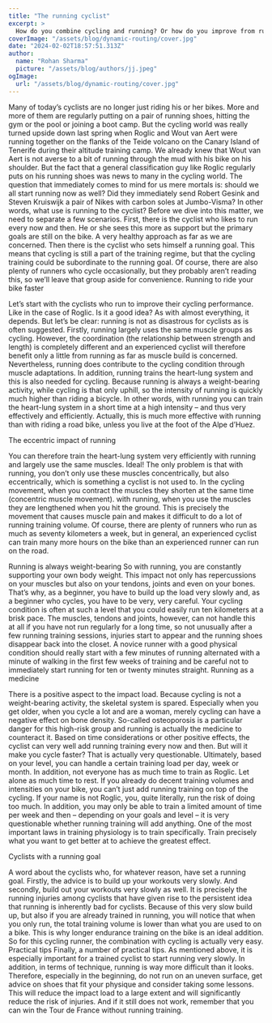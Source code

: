 ```yaml
---
title: "The running cyclist"
excerpt: >
  How do you combine cycling and running? Or how do you improve from running as a cyclist. Read all about it in this article!
coverImage: "/assets/blog/dynamic-routing/cover.jpg"
date: "2024-02-02T18:57:51.313Z"
author:
  name: "Rohan Sharma"
  picture: "/assets/blog/authors/jj.jpeg"
ogImage:
  url: "/assets/blog/dynamic-routing/cover.jpg"
---
```


Many of today’s cyclists are no longer just riding his or her bikes. More and more of them are regularly putting on a pair of running shoes, hitting the gym or the pool or joining a boot camp. But the cycling world was really turned upside down last spring when Roglic and Wout van Aert were running together on the flanks of the Teide volcano on the Canary Island of Tenerife during their altitude training camp. We already knew that Wout van Aert is not averse to a bit of running through the mud with his bike on his shoulder. But the fact that a general classification guy like Roglic regularly puts on his running shoes was news to many in the cycling world.
The question that immediately comes to mind for us mere mortals is: should we all start running now as well? Did they immediately send Robert Gesink and Steven Kruiswijk a pair of Nikes with carbon soles at Jumbo-Visma? In other words, what use is running to the cyclist? Before we dive into this matter, we need to separate a few scenarios. First, there is the cyclist who likes to run every now and then. He or she sees this more as support but the primary goals are still on the bike. A very healthy approach as far as we are concerned. Then there is the cyclist who sets himself a running goal. This means that cycling is still a part of the training regime, but that the cycling training could be subordinate to the running goal. Of course, there are also plenty of runners who cycle occasionally, but they probably aren’t reading this, so we’ll leave that group aside for convenience.
Running to ride your bike faster

Let’s start with the cyclists who run to improve their cycling performance. Like in the case of Roglic. Is it a good idea? As with almost everything, it depends. But let’s be clear: running is not as disastrous for cyclists as is often suggested. Firstly, running largely uses the same muscle groups as cycling. However, the coordination (the relationship between strength and length) is completely different and an experienced cyclist will therefore benefit only a little from running as far as muscle build is concerned.
Nevertheless, running does contribute to the cycling condition through muscle adaptations. In addition, running trains the heart-lung system and this is also needed for cycling. Because running is always a weight-bearing activity, while cycling is that only uphill, so the intensity of running is quickly much higher than riding a bicycle. In other words, with running you can train the heart-lung system in a short time at a high intensity – and thus very effectively and efficiently. Actually, this is much more effective with running than with riding a road bike, unless you live at the foot of the Alpe d’Huez.


The eccentric impact of running

You can therefore train the heart-lung system very efficiently with running and largely use the same muscles. Ideal! The only problem is that with running, you don’t only use these muscles concentrically, but also eccentrically, which is something a cyclist is not used to. In the cycling movement, when you contract the muscles they shorten at the same time (concentric muscle movement). with running, when you use the muscles they are lengthened when you hit the ground. This is precisely the movement that causes muscle pain and makes it difficult to do a lot of running training volume. Of course, there are plenty of runners who run as much as seventy kilometers a week, but in general, an experienced cyclist can train many more hours on the bike than an experienced runner can run on the road.


Running is always weight-bearing
So with running, you are constantly supporting your own body weight. This impact not only has repercussions on your muscles but also on your tendons, joints and even on your bones. That’s why, as a beginner, you have to build up the load very slowly and, as a beginner who cycles, you have to be very, very careful. Your cycling condition is often at such a level that you could easily run ten kilometers at a brisk pace. The muscles, tendons and joints, however, can not handle this at all if you have not run regularly for a long time, so not unusually after a few running training sessions, injuries start to appear and the running shoes disappear back into the closet. A novice runner with a good physical condition should really start with a few minutes of running alternated with a minute of walking in the first few weeks of training and be careful not to immediately start running for ten or twenty minutes straight.
Running as a medicine


There is a positive aspect to the impact load. Because cycling is not a weight-bearing activity, the skeletal system is spared. Especially when you get older, when you cycle a lot and are a woman, merely cycling can have a negative effect on bone density. So-called osteoporosis is a particular danger for this high-risk group and running is actually the medicine to counteract it. Based on time considerations or other positive effects, the cyclist can very well add running training every now and then. But will it make you cycle faster?
That is actually very questionable. Ultimately, based on your level, you can handle a certain training load per day, week or month. In addition, not everyone has as much time to train as Roglic. Let alone as much time to rest. If you already do decent training volumes and intensities on your bike, you can’t just add running training on top of the cycling. If your name is not Roglic, you, quite literally, run the risk of doing too much. In addition, you may only be able to train a limited amount of time per week and then – depending on your goals and level – it is very questionable whether running training will add anything. One of the most important laws in training physiology is to train specifically. Train precisely what you want to get better at to achieve the greatest effect.

Cyclists with a running goal


A word about the cyclists who, for whatever reason, have set a running goal. Firstly, the advice is to build up your workouts very slowly. And secondly, build out your workouts very slowly as well. It is precisely the running injuries among cyclists that have given rise to the persistent idea that running is inherently bad for cyclists. Because of this very slow build up, but also if you are already trained in running, you will notice that when you only run, the total training volume is lower than what you are used to on a bike. This is why longer endurance training on the bike is an ideal addition. So for this cycling runner, the combination with cycling is actually very easy.
Practical tips
Finally, a number of practical tips. As mentioned above, it is especially important for a trained cyclist to start running very slowly. In addition, in terms of technique, running is way more difficult than it looks. Therefore, especially in the beginning, do not run on an uneven surface, get advice on shoes that fit your physique and consider taking some lessons. This will reduce the impact load to a large extent and will significantly reduce the risk of injuries. And if it still does not work, remember that you can win the Tour de France without running training.